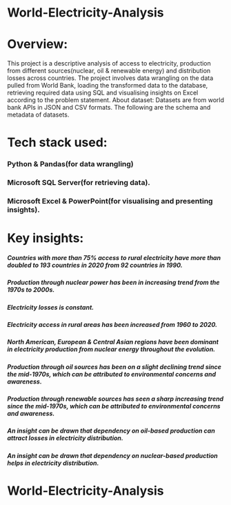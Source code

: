 # World-Electricity-Analysis

# Overview:
This project is a descriptive analysis of access to electricity, production from different sources(nuclear, oil & renewable energy) and distribution losses across countries.
The project involves data wrangling on the data pulled from World Bank, loading the transformed data to the database, retrieving required data using SQL and visualising insights on Excel according to the problem statement.
About dataset:
Datasets are from world bank APIs in JSON and CSV formats. The following are the schema and metadata of datasets. 
# Tech stack used:
### Python & Pandas(for data wrangling)
### Microsoft SQL Server(for retrieving data).
### Microsoft Excel & PowerPoint(for visualising and presenting insights).

# Key insights:

##### Countries with more than 75% access to rural electricity have more than doubled to 193 countries in 2020 from 92 countries in 1990.
##### Production through nuclear power has been in increasing trend from the 1970s to 2000s.
##### Electricity losses is constant.
##### Electricity access in rural areas has been increased from 1960 to 2020.
##### North American, European & Central Asian regions have been dominant in electricity production from nuclear energy throughout the evolution.
##### Production through oil sources has been on a slight declining trend since the mid-1970s, which can be attributed to environmental concerns and awareness.
##### Production through renewable sources has seen a sharp increasing trend since the mid-1970s, which can be attributed to environmental concerns and awareness.
##### An insight can be drawn that dependency on oil-based production can attract losses in electricity distribution.
##### An insight can be drawn that dependency on nuclear-based production helps in electricity distribution.
# World-Electricity-Analysis
